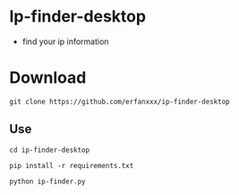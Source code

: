 # Ip-finder-desktop
- find your ip information

# Download

```
git clone https://github.com/erfanxxx/ip-finder-desktop
```
## Use

```
cd ip-finder-desktop 

pip install -r requirements.txt
                      
python ip-finder.py
```

